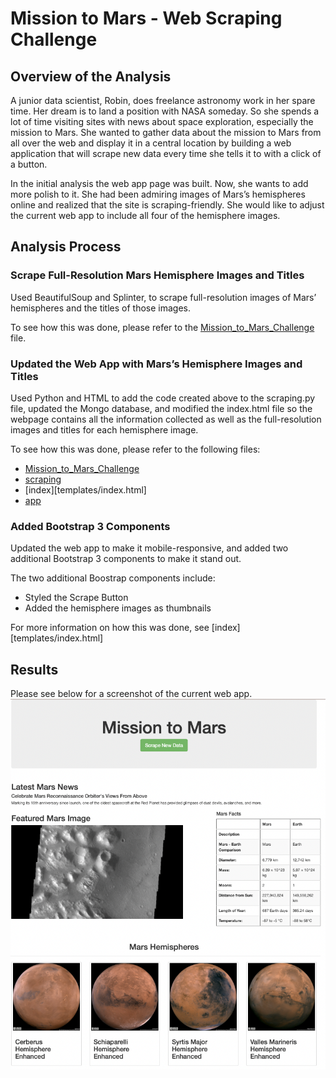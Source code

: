 # Mission to Mars - Web Scraping  Challenge 

## Overview of the Analysis 
A junior data scientist, Robin, does freelance astronomy work in her spare time. Her dream is to land a position with NASA someday. So she spends a lot of time visiting sites with news about space exploration, especially the mission to Mars. She wanted to gather data about the mission to Mars from all over the web and display it in a central location by building a web application that will scrape new data every time she tells it to with a click of a button. 

In the initial analysis the web app page was built. Now, she wants to add more polish to it. She had been admiring images of Mars’s hemispheres online and realized that the site is scraping-friendly. She would like to adjust the current web app to include all four of the hemisphere images. 

## Analysis Process

### Scrape Full-Resolution Mars Hemisphere Images and Titles
Used BeautifulSoup and Splinter, to scrape full-resolution images of Mars’ hemispheres and the titles of those images.

To see how this was done, please refer to the [Mission_to_Mars_Challenge](Mission_to_Mars_Challenge.ipynb) file. 

### Updated the Web App with Mars’s Hemisphere Images and Titles
Used Python and HTML to add the code created above to the scraping.py file, updated the Mongo database, and modified the index.html file so the webpage contains all the information collected as well as the full-resolution images and titles for each hemisphere image.

To see how this was done, please refer to the following files:
* [Mission_to_Mars_Challenge](Mission_to_Mars_Challenge.py)
* [scraping](scraping.py)
* [index][templates/index.html]
* [app](app.py)

### Added Bootstrap 3 Components 
Updated the web app to make it mobile-responsive, and added two additional Bootstrap 3 components to make it stand out.

The two additional Boostrap components include:
* Styled the Scrape Button 
* Added the hemisphere images as thumbnails

For more information on how this was done, see [index][templates/index.html]


## Results 
Please see below for a screenshot of the current web app. 
![webapp](webapp.png)

